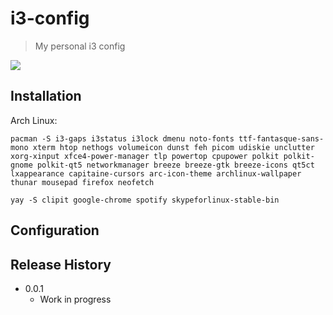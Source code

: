 # i3-config
> My personal i3 config

![](header.png)

## Installation

Arch Linux:

```
pacman -S i3-gaps i3status i3lock dmenu noto-fonts ttf-fantasque-sans-mono xterm htop nethogs volumeicon dunst feh picom udiskie unclutter xorg-xinput xfce4-power-manager tlp powertop cpupower polkit polkit-gnome polkit-qt5 networkmanager breeze breeze-gtk breeze-icons qt5ct lxappearance capitaine-cursors arc-icon-theme archlinux-wallpaper thunar mousepad firefox neofetch
```
```
yay -S clipit google-chrome spotify skypeforlinux-stable-bin
```

## Configuration


## Release History
* 0.0.1
    * Work in progress
